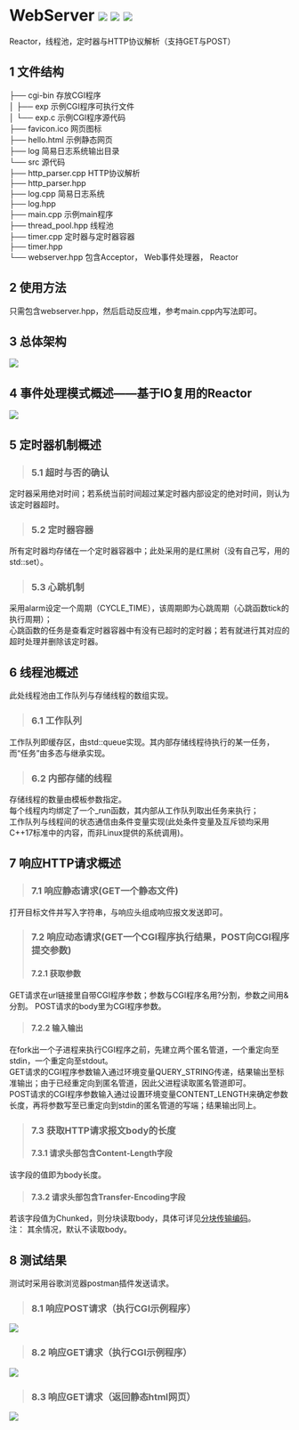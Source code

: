 # WebServer ![](https://img.shields.io/badge/license-MIT-blue) ![](https://img.shields.io/badge/C%2B%2B-17-green) ![](https://img.shields.io/badge/os-ubuntu%2020.04-brightgreen)
Reactor，线程池，定时器与HTTP协议解析（支持GET与POST）

## 1 文件结构
├── cgi-bin  存放CGI程序  
│   ├── exp  示例CGI程序可执行文件    
│   └── exp.c  示例CGI程序源代码  
├── favicon.ico  网页图标  
├── hello.html  示例静态网页  
├── log  简易日志系统输出目录  
└── src  源代码  
    ├── http_parser.cpp  HTTP协议解析     
    ├── http_parser.hpp  
    ├── log.cpp  简易日志系统  
    ├── log.hpp  
    ├── main.cpp  示例main程序  
    ├── thread_pool.hpp  线程池  
    ├── timer.cpp  定时器与定时器容器  
    ├── timer.hpp  
    └── webserver.hpp  包含Acceptor， Web事件处理器， Reactor  

## 2 使用方法
只需包含webserver.hpp，然后启动反应堆，参考main.cpp内写法即可。

## 3 总体架构
![](/pic/struct.png)

## 4 事件处理模式概述——基于IO复用的Reactor
![](/pic/epoll.png)

## 5 定时器机制概述
>### 5.1 超时与否的确认
定时器采用绝对时间；若系统当前时间超过某定时器内部设定的绝对时间，则认为该定时器超时。
>### 5.2 定时器容器
所有定时器均存储在一个定时器容器中；此处采用的是红黑树（没有自己写，用的std::set）。
>### 5.3 心跳机制
采用alarm设定一个周期（CYCLE_TIME），该周期即为心跳周期（心跳函数tick的执行周期）；  
心跳函数的任务是查看定时器容器中有没有已超时的定时器；若有就进行其对应的超时处理并删除该定时器。

## 6 线程池概述
此处线程池由工作队列与存储线程的数组实现。  
>### 6.1 工作队列
工作队列即缓存区，由std::queue实现。其内部存储线程待执行的某一任务，而“任务”由多态与继承实现。
>### 6.2 内部存储的线程
存储线程的数量由模板参数指定。  
每个线程内均绑定了一个_run函数，其内部从工作队列取出任务来执行；  
工作队列与线程间的状态通信由条件变量实现(此处条件变量及互斥锁均采用C++17标准中的内容，而非Linux提供的系统调用)。

## 7 响应HTTP请求概述
>### 7.1 响应静态请求(GET一个静态文件)
打开目标文件并写入字符串，与响应头组成响应报文发送即可。
>### 7.2 响应动态请求(GET一个CGI程序执行结果，POST向CGI程序提交参数)
>#### 7.2.1 获取参数 
GET请求在url链接里自带CGI程序参数；参数与CGI程序名用?分割，参数之间用&分割。
POST请求的body里为CGI程序参数。
>#### 7.2.2 输入输出
在fork出一个子进程来执行CGI程序之前，先建立两个匿名管道，一个重定向至stdin，一个重定向至stdout。   
GET请求的CGI程序参数输入通过环境变量QUERY_STRING传递，结果输出至标准输出；由于已经重定向到匿名管道，因此父进程读取匿名管道即可。   
POST请求的CGI程序参数输入通过设置环境变量CONTENT_LENGTH来确定参数长度，再将参数写至已重定向到stdin的匿名管道的写端；结果输出同上。
>### 7.3 获取HTTP请求报文body的长度
>#### 7.3.1 请求头部包含Content-Length字段
该字段的值即为body长度。
>#### 7.3.2 请求头部包含Transfer-Encoding字段
若该字段值为Chunked，则分块读取body，具体可详见[分块传输编码](https://zh.wikipedia.org/wiki/%E5%88%86%E5%9D%97%E4%BC%A0%E8%BE%93%E7%BC%96%E7%A0%81)。   
注： 其余情况，默认不读取body。

## 8 测试结果
测试时采用谷歌浏览器postman插件发送请求。
>### 8.1 响应POST请求（执行CGI示例程序）
![](/pic/post_cgi.png)
>### 8.2 响应GET请求（执行CGI示例程序）
![](/pic/get_cgi.png)
>### 8.3 响应GET请求（返回静态html网页）
![](/pic/get_static.png)
